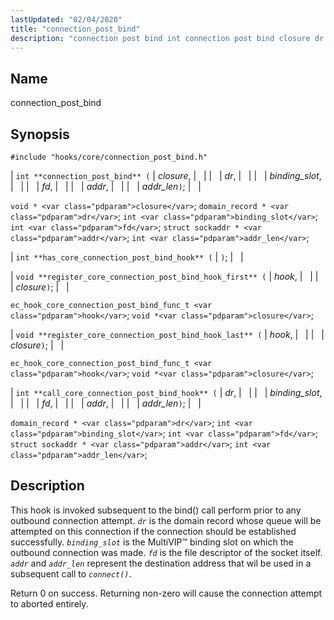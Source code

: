 ```yaml
---
lastUpdated: "02/04/2020"
title: "connection_post_bind"
description: "connection post bind int connection post bind closure dr binding slot fd addr addr len void closure domain record dr int binding slot int fd struct sockaddr addr int addr len int has core connection post bind hook void register core connection post bind hook first hook closure ec hook..."
---
```


<a name="hooks.core.connection_post_bind"></a> 
## Name

connection_post_bind

## Synopsis

`#include "hooks/core/connection_post_bind.h"`

| `int **connection_post_bind** (` | <var class="pdparam">closure</var>, |   |
|   | <var class="pdparam">dr</var>, |   |
|   | <var class="pdparam">binding_slot</var>, |   |
|   | <var class="pdparam">fd</var>, |   |
|   | <var class="pdparam">addr</var>, |   |
|   | <var class="pdparam">addr_len</var>`)`; |   |

`void * <var class="pdparam">closure</var>`;
`domain_record * <var class="pdparam">dr</var>`;
`int <var class="pdparam">binding_slot</var>`;
`int <var class="pdparam">fd</var>`;
`struct sockaddr * <var class="pdparam">addr</var>`;
`int <var class="pdparam">addr_len</var>`;

| `int **has_core_connection_post_bind_hook** (` | `)`; |   |

| `void **register_core_connection_post_bind_hook_first** (` | <var class="pdparam">hook</var>, |   |
|   | <var class="pdparam">closure</var>`)`; |   |

`ec_hook_core_connection_post_bind_func_t <var class="pdparam">hook</var>`;
`void *<var class="pdparam">closure</var>`;

| `void **register_core_connection_post_bind_hook_last** (` | <var class="pdparam">hook</var>, |   |
|   | <var class="pdparam">closure</var>`)`; |   |

`ec_hook_core_connection_post_bind_func_t <var class="pdparam">hook</var>`;
`void *<var class="pdparam">closure</var>`;

| `int **call_core_connection_post_bind_hook** (` | <var class="pdparam">dr</var>, |   |
|   | <var class="pdparam">binding_slot</var>, |   |
|   | <var class="pdparam">fd</var>, |   |
|   | <var class="pdparam">addr</var>, |   |
|   | <var class="pdparam">addr_len</var>`)`; |   |

`domain_record * <var class="pdparam">dr</var>`;
`int <var class="pdparam">binding_slot</var>`;
`int <var class="pdparam">fd</var>`;
`struct sockaddr * <var class="pdparam">addr</var>`;
`int <var class="pdparam">addr_len</var>`;<a name="idp45227728"></a> 
## Description

This hook is invoked subsequent to the bind() call perform prior to any outbound connection attempt. *`dr`* is the domain record whose queue will be attempted on this connection if the connection should be established successfully. *`binding_slot`* is the MultiVIP™ binding slot on which the outbound connection was made. *`fd`* is the file descriptor of the socket itself. *`addr`* and *`addr_len`* represent the destination address that wil be used in a subsequent call to *`connect()`*.

Return 0 on success. Returning non-zero will cause the connection attempt to aborted entirely.